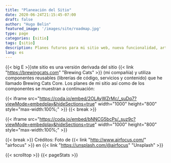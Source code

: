 ```yaml
---
title: "Planeación del Sitio"
date: 2020-06-24T21:15:45-07:00
draft: false
author: "Hugo Belin"
featured_image: '/images/site/roadmap.jpg'
type: page
categories: [sitio]
tags: [sitio]
description: Planes futuros para mi sitio web, nueva funcionalidad, artículos, etcétera
lang: es
---
```


{{< big E >}}ste sitio es una versión derivada del sitio 
{{< link "https://brewingcats.com" "Brewing Cats" >}} 
(mi compañía) y utiliza componentes reusables (librerías de código, servicios y contenido) que he llamado 
Brewing Cats Core. Los planes de mi sitio así como de los componentes se muestran a continuación:

{{< iframe src="https://coda.io/embed/2OLAyWZrMc/_suDq7?viewMode=embedplay&hideSections=true" width="1000" height="800" style="max-width:100%;" >}}
{{< break >}}

{{< iframe src="https://coda.io/embed/bNNCG5bcPs/_suz9c?viewMode=embedplay&hideSections=true" width="1000" height="800" style="max-width:100%;" >}}

{{< break >}}
Créditos: Foto de {{< link "http://www.airfocus.com/" "airfocus" >}} en {{< link "https://unsplash.com/@airfocus" "Unsplash" >}}

{{< scrolltop >}}
{{< pageStats >}}
